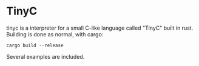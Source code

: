 # TinyC

tinyc is a interpreter for a small C-like language called "TinyC" built in rust. Building is done as normal, with cargo:

```
cargo build --release
```

Several examples are included.

